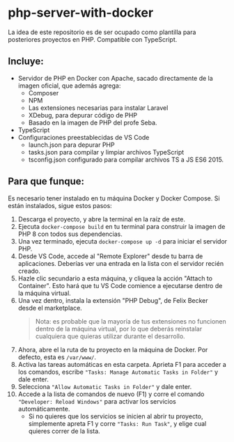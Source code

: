 # php-server-with-docker
La idea de este repositorio es de ser ocupado como plantilla para posteriores proyectos en PHP. Compatible con TypeScript.
## Incluye:
* Servidor de PHP en Docker con Apache, sacado directamente de la imagen oficial, que además agrega:
  * Composer
  * NPM
  * Las extensiones necesarias para instalar Laravel
  * XDebug, para depurar código de PHP
  * Basado en la imagen de PHP del profe Seba.
* TypeScript
* Configuraciones preestablecidas de VS Code
  * launch.json para depurar PHP
  * tasks.json para compilar y limpiar archivos TypeScript
  * tsconfig.json configurado para compilar archivos TS a JS ES6 2015.
## Para que funque:
Es necesario tener instalado en tu máquina Docker y Docker Compose. Si están instalados, sigue estos pasos:

1. Descarga el proyecto, y abre la terminal en la raíz de este.
1. Ejecuta ```docker-compose build``` en tu terminal para construir la imagen de PHP 8 con todos sus dependencias.
1. Una vez terminado, ejecuta ```docker-compose up -d``` para iniciar el servidor PHP.
1. Desde VS Code, accede al "Remote Explorer" desde tu barra de aplicaciones. Deberías ver una entrada en la lista con el servidor recién creado.
1. Hazle clic secundario a esta máquina, y cliquea la acción "Attach to Container". Esto hará que tu VS Code comience a ejecutarse dentro de la máquina virtual.
1. Una vez dentro, instala la extensión "PHP Debug", de Felix Becker desde el marketplace.
    > Nota: es probable que la mayoría de tus extensiones no funcionen dentro de la máquina virtual, por lo que deberás reinstalar cualquiera que quieras utilizar durante el desarrollo.
1. Ahora, abre el la ruta de tu proyecto en la máquina de Docker. Por defecto, esta es `/var/www/`. 
1. Activa las tareas automáticas en esta carpeta. Aprieta F1 para acceder a los comandos, escribe ```"Tasks: Manage Automatic Tasks in Folder"``` y dale enter.
  1. Selecciona ```"Allow Automatic Tasks in Folder"``` y dale enter.
  1. Accede a la lista de comandos de nuevo (F1) y corre el comando ```"Developer: Reload Windows"``` para activar los servicios automáticamente.
      * Si no quieres que los servicios se inicien al abrir tu proyecto, simplemente apreta F1 y corre ```"Tasks: Run Task"```, y elige cual quieres correr de la lista.
